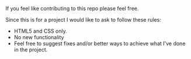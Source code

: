 If you feel like contributing to this repo please feel free.

Since this is for a project I would like to ask to follow these rules:
- HTML5 and CSS only.
- No new functionality
- Feel free to suggest fixes and/or better ways to achieve what I've done in the project.
